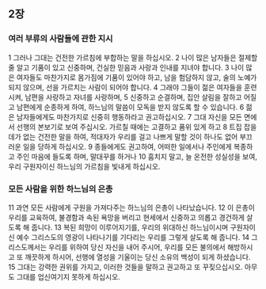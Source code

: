 ## 2장
### 여러 부류의 사람들에 관한 지시
1 그러나 그대는 건전한 가르침에 부합하는 말을 하십시오.
2 나이 많은 남자들은 절제할 줄 알고 기품이 있고 신중하며, 건실한 믿음과 사랑과 인내를 지녀야 합니다.
3 나이 많은 여자들도 마찬가지로 몸가짐에 기품이 있어야 하고, 남을 험담하지 않고, 술의 노예가 되지 않으며, 선을 가르치는 사람이 되어야 합니다.
4 그래야 그들이 젊은 여자들을 훈련시켜, 남편을 사랑하고 자녀를 사랑하며,
5 신중하고 순결하며, 집안 살림을 잘하고 어질고 남편에게 순종하게 하여, 하느님의 말씀이 모독을 받지 않도록 할 수 있습니다.
6 젊은 남자들에게도 마찬가지로 신중히 행동하라고 권고하십시오.
7 그대 자신을 모든 면에서 선행의 본보기로 보여 주십시오. 가르칠 때에는 고결하고 품위 있게 하고
8 트집 잡을 데가 없는 건전한 말을 하여, 적대자가 우리를 걸고 나쁘게 말할 것이 하나도 없어 부끄러운 일을 당하게 하십시오.
9 종들에게도 권고하여, 어떠한 일에서나 주인에게 복종하고 주인 마음에 들도록 하며, 말대꾸를 하거나
10 훔치지 말고, 늘 온전한 성실성을 보여, 우리 구원자이신 하느님의 가르침을 빛내게 하십시오.
### 모든 사람을 위한 하느님의 은총
11 과연 모든 사람에게 구원을 가져다주는 하느님의 은총이 나타났습니다.
12 이 은총이 우리를 교육하여, 불경함과 속된 욕망을 버리고 현세에서 신중하고 의롭고 경건하게 살도록 해 줍니다.
13 복된 희망이 이루어지기를, 우리의 위대하신 하느님이시며 구원자이신 예수 그리스도의 영광이 나타나기를 기다리는 우리를 그렇게 살도록 해 줍니다.
14 그리스도께서는 우리를 위하여 당신 자신을 내어 주시어, 우리를 모든 불의에서 해방하시고 또 깨끗하게 하시어, 선행에 열성을 기울이는 당신 소유의 백성이 되게 하셨습니다.
15 그대는 강력한 권위를 가지고, 이러한 것들을 말하고 권고하고 또 꾸짖으십시오. 아무도 그대를 업신여기지 못하게 하십시오.
